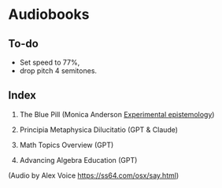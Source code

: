 # Audiobooks

## To-do

* Set speed to 77%,
* drop pitch 4 semitones.

## Index

1. The Blue Pill (Monica Anderson [Experimental epistemology](https://experimental-epistemology.ai))

2. Principia Metaphysica Dilucitatio (GPT & Claude)

3. Math Topics Overview (GPT)

4. Advancing Algebra Education (GPT)


(Audio by Alex Voice https://ss64.com/osx/say.html)
